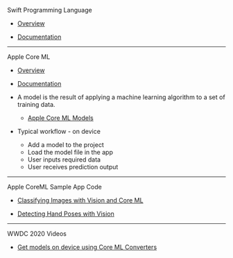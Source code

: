 Swift Programming Language

* [Overview](https://developer.apple.com/swift/)

* [Documentation](https://docs.swift.org/swift-book/documentation/the-swift-programming-language/)

- - - -

Apple Core ML
  
* [Overview](https://developer.apple.com/machine-learning/core-ml/)
  
* [Documentation](https://developer.apple.com/documentation/coreml)
    
* A model is the result of applying a machine learning algorithm to a set of training data.

  * [Apple Core ML Models](https://developer.apple.com/machine-learning/models/)

* Typical workflow - on device
  * Add a model to the project
  * Load the model file in the app
  * User inputs required data
  * User receives prediction output
    
- - - -

Apple CoreML Sample App Code

* [Classifying Images with Vision and Core ML](https://developer.apple.com/documentation/vision/classifying_images_with_vision_and_core_ml)

* [Detecting Hand Poses with Vision](https://developer.apple.com/documentation/vision/detecting_hand_poses_with_vision)

- - - -

WWDC 2020 Videos

* [Get models on device using Core ML Converters](https://developer.apple.com/videos/play/wwdc2020/10153/) 
